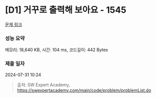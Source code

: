 # [D1] 거꾸로 출력해 보아요 - 1545 

[문제 링크](https://swexpertacademy.com/main/code/problem/problemDetail.do?contestProbId=AV2gbY0qAAQBBAS0) 

### 성능 요약

메모리: 18,640 KB, 시간: 104 ms, 코드길이: 442 Bytes

### 제출 일자

2024-07-31 10:24



> 출처: SW Expert Academy, https://swexpertacademy.com/main/code/problem/problemList.do